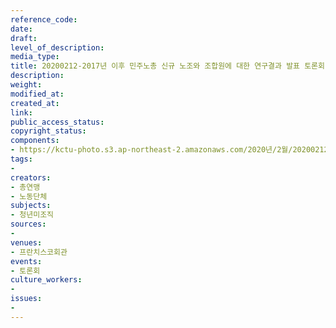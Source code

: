 ```yaml
---
reference_code: 
date: 
draft: 
level_of_description: 
media_type: 
title: 20200212-2017년 이후 민주노총 신규 노조와 조합원에 대한 연구결과 발표 토론회
description: 
weight: 
modified_at: 
created_at: 
link: 
public_access_status: 
copyright_status: 
components:
- https://kctu-photo.s3.ap-northeast-2.amazonaws.com/2020년/2월/20200212-2017년+이후+민주노총+신규+노조와+조합원에+대한+연구결과+발표+토론회/_DSC1968.jpg
tags:
- 
creators:
- 총연맹
- 노동단체
subjects:
- 청년미조직
sources:
- 
venues:
- 프란치스코회관
events:
- 토론회
culture_workers:
- 
issues:
- 
---
```

